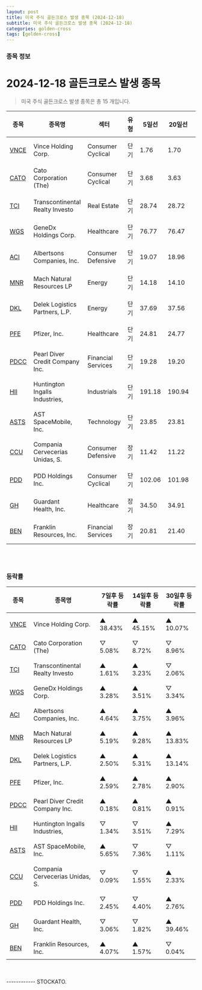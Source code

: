 ```yaml
---
layout: post
title: 미국 주식 골든크로스 발생 종목 (2024-12-18)
subtitle: 미국 주식 골든크로스 발생 종목 (2024-12-18)
categories: golden-cross
tags: [golden-cross]
---
```



### 종목 정보

# 2024-12-18 골든크로스 발생 종목

<blockquote>  <p> 미국 주식 골든크로스 발생 종목은 총 15 개입니다. </p></blockquote>

<style type="text/css">table th,table td { padding: 10px 9px }</style><table><thead><tr><th>종목</th><th>종목명</th><th>섹터</th><th>유형</th><th>5일선</th><th>20일선</th><th>50일선</th><th>200일선</th><th>최근5일<br>상승률</th></tr></thead><tbody><tr><td><a href="https://stockato.github.io/ticker/VNCE" target="_blank">VNCE</a></td><td>Vince Holding Corp.</td><td>Consumer Cyclical</td><td>단기</td><td>1.76</td><td>1.70</td><td>1.80</td><td>1.71</td><td style="color: red">58.58%</td></tr><tr><td><a href="https://stockato.github.io/ticker/CATO" target="_blank">CATO</a></td><td>Cato Corporation (The)</td><td>Consumer Cyclical</td><td>단기</td><td>3.68</td><td>3.63</td><td>5.02</td><td>4.99</td><td style="color: red">19.36%</td></tr><tr><td><a href="https://stockato.github.io/ticker/TCI" target="_blank">TCI</a></td><td>Transcontinental Realty Investo</td><td>Real Estate</td><td>단기</td><td>28.74</td><td>28.72</td><td>28.18</td><td>28.72</td><td style="color: red">4.49%</td></tr><tr><td><a href="https://stockato.github.io/ticker/WGS" target="_blank">WGS</a></td><td>GeneDx Holdings Corp.</td><td>Healthcare</td><td>단기</td><td>76.77</td><td>76.47</td><td>71.21</td><td>46.90</td><td style="color: red">4.20%</td></tr><tr><td><a href="https://stockato.github.io/ticker/ACI" target="_blank">ACI</a></td><td>Albertsons Companies, Inc.</td><td>Consumer Defensive</td><td>단기</td><td>19.07</td><td>18.96</td><td>18.61</td><td>18.95</td><td style="color: red">3.95%</td></tr><tr><td><a href="https://stockato.github.io/ticker/MNR" target="_blank">MNR</a></td><td>Mach Natural Resources LP</td><td>Energy</td><td>단기</td><td>14.18</td><td>14.10</td><td>14.27</td><td>15.30</td><td style="color: red">3.93%</td></tr><tr><td><a href="https://stockato.github.io/ticker/DKL" target="_blank">DKL</a></td><td>Delek Logistics Partners, L.P.</td><td>Energy</td><td>단기</td><td>37.69</td><td>37.56</td><td>36.70</td><td>36.92</td><td style="color: red">2.80%</td></tr><tr><td><a href="https://stockato.github.io/ticker/PFE" target="_blank">PFE</a></td><td>Pfizer, Inc.</td><td>Healthcare</td><td>단기</td><td>24.81</td><td>24.77</td><td>25.91</td><td>26.82</td><td style="color: red">2.62%</td></tr><tr><td><a href="https://stockato.github.io/ticker/PDCC" target="_blank">PDCC</a></td><td>Pearl Diver Credit Company Inc.</td><td>Financial Services</td><td>단기</td><td>19.28</td><td>19.20</td><td>19.00</td><td>18.44</td><td style="color: red">2.33%</td></tr><tr><td><a href="https://stockato.github.io/ticker/HII" target="_blank">HII</a></td><td>Huntington Ingalls Industries, </td><td>Industrials</td><td>단기</td><td>191.18</td><td>190.94</td><td>210.99</td><td>238.79</td><td style="color: red">1.52%</td></tr><tr><td><a href="https://stockato.github.io/ticker/ASTS" target="_blank">ASTS</a></td><td>AST SpaceMobile, Inc.</td><td>Technology</td><td>단기</td><td>23.85</td><td>23.81</td><td>24.67</td><td>21.69</td><td style="color: blue">-0.85%</td></tr><tr><td><a href="https://stockato.github.io/ticker/CCU" target="_blank">CCU</a></td><td>Compania Cervecerias Unidas, S.</td><td>Consumer Defensive</td><td>장기</td><td>11.42</td><td>11.22</td><td>10.95</td><td>10.94</td><td style="color: blue">-1.19%</td></tr><tr><td><a href="https://stockato.github.io/ticker/PDD" target="_blank">PDD</a></td><td>PDD Holdings Inc.</td><td>Consumer Cyclical</td><td>단기</td><td>102.06</td><td>101.98</td><td>115.09</td><td>124.15</td><td style="color: blue">-2.00%</td></tr><tr><td><a href="https://stockato.github.io/ticker/GH" target="_blank">GH</a></td><td>Guardant Health, Inc.</td><td>Healthcare</td><td>장기</td><td>34.50</td><td>34.91</td><td>28.43</td><td>28.25</td><td style="color: blue">-9.25%</td></tr><tr><td><a href="https://stockato.github.io/ticker/BEN" target="_blank">BEN</a></td><td>Franklin Resources, Inc.</td><td>Financial Services</td><td>장기</td><td>20.81</td><td>21.40</td><td>20.65</td><td>20.64</td><td style="color: blue">-10.05%</td></tr></tbody></table><br><br>
### 등락률

<table><thead><tr><th>종목</th><th>종목명</th><th>7일후 등락률</th><th>14일후 등락률</th><th>30일후 등락률</th></tr></thead><tbody><tr><td><a href="https://stockato.github.io/ticker/VNCE" target="_blank">VNCE</a></td><td>Vince Holding Corp.</td><td>▲ 38.43%</td><td>▲ 45.15%</td><td>▲ 10.07%</td></tr><tr><td><a href="https://stockato.github.io/ticker/CATO" target="_blank">CATO</a></td><td>Cato Corporation (The)</td><td>▽ 5.08%</td><td>▽ 8.72%</td><td>▽ 8.96%</td></tr><tr><td><a href="https://stockato.github.io/ticker/TCI" target="_blank">TCI</a></td><td>Transcontinental Realty Investo</td><td>▲ 1.61%</td><td>▲ 3.23%</td><td>▽ 2.06%</td></tr><tr><td><a href="https://stockato.github.io/ticker/WGS" target="_blank">WGS</a></td><td>GeneDx Holdings Corp.</td><td>▲ 3.28%</td><td>▲ 3.51%</td><td>▽ 3.34%</td></tr><tr><td><a href="https://stockato.github.io/ticker/ACI" target="_blank">ACI</a></td><td>Albertsons Companies, Inc.</td><td>▲ 4.64%</td><td>▲ 3.75%</td><td>▲ 3.96%</td></tr><tr><td><a href="https://stockato.github.io/ticker/MNR" target="_blank">MNR</a></td><td>Mach Natural Resources LP</td><td>▲ 5.19%</td><td>▲ 9.28%</td><td>▲ 13.83%</td></tr><tr><td><a href="https://stockato.github.io/ticker/DKL" target="_blank">DKL</a></td><td>Delek Logistics Partners, L.P.</td><td>▲ 2.50%</td><td>▲ 5.31%</td><td>▲ 13.14%</td></tr><tr><td><a href="https://stockato.github.io/ticker/PFE" target="_blank">PFE</a></td><td>Pfizer, Inc.</td><td>▲ 2.59%</td><td>▲ 2.78%</td><td>▲ 2.90%</td></tr><tr><td><a href="https://stockato.github.io/ticker/PDCC" target="_blank">PDCC</a></td><td>Pearl Diver Credit Company Inc.</td><td>▲ 0.18%</td><td>▲ 0.81%</td><td>▲ 0.91%</td></tr><tr><td><a href="https://stockato.github.io/ticker/HII" target="_blank">HII</a></td><td>Huntington Ingalls Industries, </td><td>▽ 1.34%</td><td>▽ 3.51%</td><td>▲ 7.29%</td></tr><tr><td><a href="https://stockato.github.io/ticker/ASTS" target="_blank">ASTS</a></td><td>AST SpaceMobile, Inc.</td><td>▲ 5.65%</td><td>▽ 7.36%</td><td>▽ 1.11%</td></tr><tr><td><a href="https://stockato.github.io/ticker/CCU" target="_blank">CCU</a></td><td>Compania Cervecerias Unidas, S.</td><td>▽ 0.09%</td><td>▽ 1.55%</td><td>▲ 2.33%</td></tr><tr><td><a href="https://stockato.github.io/ticker/PDD" target="_blank">PDD</a></td><td>PDD Holdings Inc.</td><td>▽ 2.45%</td><td>▽ 4.40%</td><td>▲ 2.76%</td></tr><tr><td><a href="https://stockato.github.io/ticker/GH" target="_blank">GH</a></td><td>Guardant Health, Inc.</td><td>▽ 3.06%</td><td>▽ 1.82%</td><td>▲ 39.46%</td></tr><tr><td><a href="https://stockato.github.io/ticker/BEN" target="_blank">BEN</a></td><td>Franklin Resources, Inc.</td><td>▲ 4.07%</td><td>▲ 1.57%</td><td>▽ 0.04%</td></tr></tbody></table><br><br>
------------
STOCKATO. 
